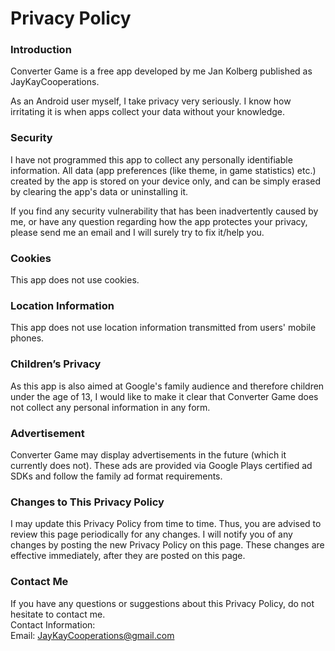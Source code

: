 # Privacy Policy

### Introduction
Converter Game is a free app developed by me Jan Kolberg published as JayKayCooperations.

As an Android user myself, I take privacy very seriously. I know how irritating it is when apps collect your data without your knowledge.

### Security
I have not programmed this app to collect any personally identifiable information. All data (app preferences (like theme, in game statistics) etc.) created by the app is stored on your device only, and can be simply erased by clearing the app's data or uninstalling it.

If you find any security vulnerability that has been inadvertently caused by me, or have any question regarding how the app protectes your privacy, please send me an email and I will surely try to fix it/help you.

### Cookies
This app does not use cookies.

### Location Information
This app does not use location information transmitted from users' mobile phones. 

### Children’s Privacy
As this app is also aimed at Google's family audience and therefore children under the age of 13, I would like to make it clear that Converter Game does not collect any personal information in any form.

### Advertisement
Converter Game may display advertisements in the future (which it currently does not). These ads are provided via Google Plays certified ad SDKs and follow the family ad format requirements.

### Changes to This Privacy Policy
I may update this Privacy Policy from time to time. Thus, you are advised to review this page periodically for any changes. I will notify you of any changes by posting the new Privacy Policy on this page. These changes are effective immediately, after they are posted on this page.

### Contact Me
If you have any questions or suggestions about this Privacy Policy, do not hesitate to contact me.</br>
Contact Information:</br>
Email: JayKayCooperations@gmail.com
